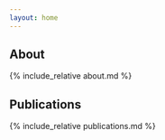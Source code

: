 ```yaml
---
layout: home
---
```


## About

{% include_relative about.md %}

## Publications

{% include_relative publications.md %}
